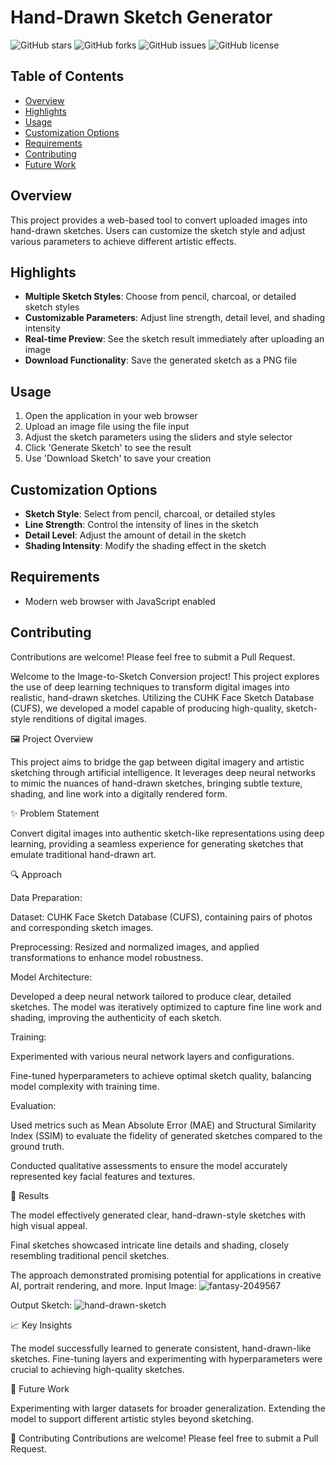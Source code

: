 # Hand-Drawn Sketch Generator

![GitHub stars](https://img.shields.io/github/stars/yourusername/yourrepository?style=social) ![GitHub forks](https://img.shields.io/github/forks/yourusername/yourrepository?style=social) ![GitHub issues](https://img.shields.io/github/issues/yourusername/yourrepository) ![GitHub license](https://img.shields.io/github/license/yourusername/yourrepository)

## Table of Contents
- [Overview](#overview)
- [Highlights](#highlights)
- [Usage](#usage)
- [Customization Options](#customization-options)
- [Requirements](#requirements)
- [Contributing](#contributing)
- [Future Work](#future-work)

## Overview
This project provides a web-based tool to convert uploaded images into hand-drawn sketches. Users can customize the sketch style and adjust various parameters to achieve different artistic effects.

## Highlights
- **Multiple Sketch Styles**: Choose from pencil, charcoal, or detailed sketch styles
- **Customizable Parameters**: Adjust line strength, detail level, and shading intensity
- **Real-time Preview**: See the sketch result immediately after uploading an image
- **Download Functionality**: Save the generated sketch as a PNG file

## Usage
1. Open the application in your web browser
2. Upload an image file using the file input
3. Adjust the sketch parameters using the sliders and style selector
4. Click 'Generate Sketch' to see the result
5. Use 'Download Sketch' to save your creation

## Customization Options
- **Sketch Style**: Select from pencil, charcoal, or detailed styles
- **Line Strength**: Control the intensity of lines in the sketch
- **Detail Level**: Adjust the amount of detail in the sketch
- **Shading Intensity**: Modify the shading effect in the sketch

## Requirements
- Modern web browser with JavaScript enabled

## Contributing
Contributions are welcome! Please feel free to submit a Pull Request.

Welcome to the Image-to-Sketch Conversion project! This project explores the use of deep learning techniques to transform digital images into realistic, hand-drawn sketches. Utilizing the CUHK Face Sketch Database (CUFS), we developed a model capable of producing high-quality, sketch-style renditions of digital images.

🖼️ Project Overview

This project aims to bridge the gap between digital imagery and artistic sketching through artificial intelligence. It leverages deep neural networks to mimic the nuances of hand-drawn sketches, bringing subtle texture, shading, and line work into a digitally rendered form.

✨ Problem Statement

Convert digital images into authentic sketch-like representations using deep learning, providing a seamless experience for generating sketches that emulate traditional hand-drawn art.

🔍 Approach

Data Preparation:

Dataset: CUHK Face Sketch Database (CUFS), containing pairs of photos and corresponding sketch images.

Preprocessing: Resized and normalized images, and applied transformations to enhance model robustness.


Model Architecture:

Developed a deep neural network tailored to produce clear, detailed sketches. The model was iteratively optimized to capture fine line work and shading, improving the authenticity of each sketch.


Training:

Experimented with various neural network layers and configurations.

Fine-tuned hyperparameters to achieve optimal sketch quality, balancing model complexity with training time.



Evaluation:

Used metrics such as Mean Absolute Error (MAE) and Structural Similarity Index (SSIM) to evaluate the fidelity of generated sketches compared to the ground truth.

Conducted qualitative assessments to ensure the model accurately represented key facial features and textures.



🚀 Results

The model effectively generated clear, hand-drawn-style sketches with high visual appeal.

Final sketches showcased intricate line details and shading, closely resembling traditional pencil sketches.

The approach demonstrated promising potential for applications in creative AI, portrait rendering, and more.
Input Image:
![fantasy-2049567](https://github.com/user-attachments/assets/c99a5308-c6ce-4866-8cd6-230c269cfd5f)

Output Sketch:
![hand-drawn-sketch](https://github.com/user-attachments/assets/47a7cb65-61f7-41e1-be80-01d5491c5ee3)



📈 Key Insights

The model successfully learned to generate consistent, hand-drawn-like sketches.
Fine-tuning layers and experimenting with hyperparameters were crucial to achieving high-quality sketches.



📝 Future Work

Experimenting with larger datasets for broader generalization.
Extending the model to support different artistic styles beyond sketching.



🤝 Contributing
Contributions are welcome! Please feel free to submit a Pull Request.



